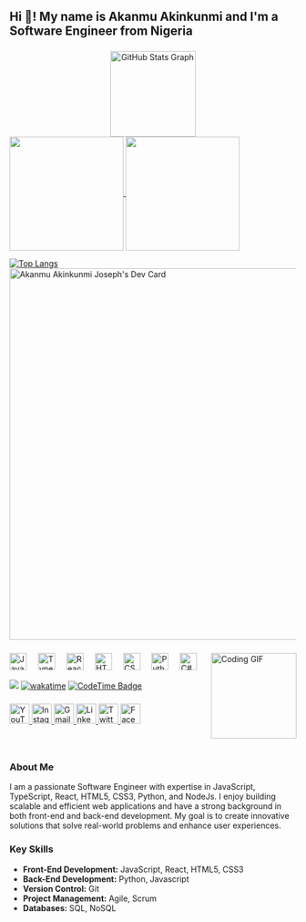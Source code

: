 <h2 align="left">Hi 👋! My name is Akanmu Akinkunmi and I'm a Software Engineer from Nigeria</h2>

###

<div align="center">
  <img src="https://github-readme-stats.vercel.app/api?username=PetrJoe&hide_title=false&hide_rank=false&show_icons=true&include_all_commits=true&count_private=true&disable_animations=false&theme=dracula&locale=en&hide_border=false" height="150" alt="GitHub Stats Graph"  />
</div>

<a href="https://github.com/petrjoe/github-readme-stats">
  <img height=200 align="center" src="https://github-readme-stats.vercel.app/api?username=petrjoe" />
</a>
<a href="https://github.com/petrjoe/convoychat">
  <img height=200 align="center" src="https://github-readme-stats.vercel.app/api/top-langs?username=petrjoe&layout=compact&langs_count=8&card_width=320" />
</a>

[![Top Langs](https://github-readme-stats.vercel.app/api/top-langs/?username=petrjoe&layout=donut)](https://github.com/petrjoe/github-readme-stats)
<a href="https://app.daily.dev/petrjoe"><img src="https://api.daily.dev/devcards/v2/Gzl9Ofte3vtWu0HvLP45k.png?r=5n5&type=wide" width="652" alt="Akanmu Akinkunmi Joseph's Dev Card"/></a>

###

<img align="right" height="150" src="https://i.imgflip.com/65efzo.gif" alt="Coding GIF" />

###

<div align="left">
  <img src="https://cdn.jsdelivr.net/gh/devicons/devicon/icons/javascript/javascript-original.svg" height="30" alt="JavaScript Logo" />
  <img width="12" />
  <img src="https://cdn.jsdelivr.net/gh/devicons/devicon/icons/typescript/typescript-original.svg" height="30" alt="TypeScript Logo" />
  <img width="12" />
  <img src="https://cdn.jsdelivr.net/gh/devicons/devicon/icons/react/react-original.svg" height="30" alt="React Logo" />
  <img width="12" />
  <img src="https://cdn.jsdelivr.net/gh/devicons/devicon/icons/html5/html5-original.svg" height="30" alt="HTML5 Logo" />
  <img width="12" />
  <img src="https://cdn.jsdelivr.net/gh/devicons/devicon/icons/css3/css3-original.svg" height="30" alt="CSS3 Logo" />
  <img width="12" />
  <img src="https://cdn.jsdelivr.net/gh/devicons/devicon/icons/python/python-original.svg" height="30" alt="Python Logo" />
  <img width="12" />
  <img src="https://cdn.jsdelivr.net/gh/devicons/devicon/icons/csharp/csharp-original.svg" height="30" alt="C# Logo" />
</div>

![](https://komarev.com/ghpvc/?username=petrjoe&style=flat-square)
[![wakatime](https://wakatime.com/badge/user/018d2726-8554-4c7c-929d-a428b53da15f.svg)](https://wakatime.com/@018d2726-8554-4c7c-929d-a428b53da15f)
[![CodeTime Badge](https://img.shields.io/endpoint?style=social&color=222&url=https%3A%2F%2Fapi.codetime.dev%2Fshield%3Fid%3D27213%26project%3D%26in=0)](https://codetime.dev)
###

<div align="left">
  <a href="https://www.youtube.com/@petrjoe" target="_blank">
    <img src="https://img.shields.io/static/v1?message=YouTube&logo=youtube&label=&color=FF0000&logoColor=white&labelColor=&style=for-the-badge" height="35" alt="YouTube Logo" />
  </a>
  <a href="https://www.instagram.com/_petrjoe_" target="_blank">
    <img src="https://img.shields.io/static/v1?message=Instagram&logo=instagram&label=&color=E4405F&logoColor=white&labelColor=&style=for-the-badge" height="35" alt="Instagram Logo" />
  </a>
  <a href="mailto:akinjossy1298@gmail.com" target="_blank">
    <img src="https://img.shields.io/static/v1?message=Gmail&logo=gmail&label=&color=D14836&logoColor=white&labelColor=&style=for-the-badge" height="35" alt="Gmail Logo" />
  </a>
  <a href="https://www.linkedin.com/in/akanmu-akinkunmi-joseph" target="_blank">
    <img src="https://img.shields.io/static/v1?message=LinkedIn&logo=linkedin&label=&color=0077B5&logoColor=white&labelColor=&style=for-the-badge" height="35" alt="LinkedIn Logo" />
  </a>
  <a href="https://twitter.com/_PetrJoe_" target="_blank">
    <img src="https://img.shields.io/static/v1?message=Twitter&logo=twitter&label=&color=1DA1F2&logoColor=white&labelColor=&style=for-the-badge" height="35" alt="Twitter Logo" />
  </a>
  <a href="https://www.facebook.com/coin09o" target="_blank">
    <img src="https://img.shields.io/static/v1?message=Facebook&logo=facebook&label=&color=1877F2&logoColor=white&labelColor=&style=for-the-badge" height="35" alt="Facebook Logo" />
  </a>
<!--   <a href="https://www.reddit.com/user/your-profile" target="_blank">
    <img src="https://img.shields.io/static/v1?message=Reddit&logo=reddit&label=&color=FF4500&logoColor=white&labelColor=&style=for-the-badge" height="35" alt="Reddit Logo" />
  </a>
  <a href="https://www.pinterest.com/your-profile" target="_blank">
    <img src="https://img.shields.io/static/v1?message=Pinterest&logo=pinterest&label=&color=E60023&logoColor=white&labelColor=&style=for-the-badge" height="35" alt="Pinterest Logo" />
  </a> -->
</div>

###

<br clear="both">

### About Me

I am a passionate Software Engineer with expertise in JavaScript, TypeScript, React, HTML5, CSS3, Python, and NodeJs. I enjoy building scalable and efficient web applications and have a strong background in both front-end and back-end development. My goal is to create innovative solutions that solve real-world problems and enhance user experiences.

### Key Skills

- **Front-End Development:** JavaScript, React, HTML5, CSS3
- **Back-End Development:** Python, Javascript
- **Version Control:** Git
- **Project Management:** Agile, Scrum
- **Databases:** SQL, NoSQL
